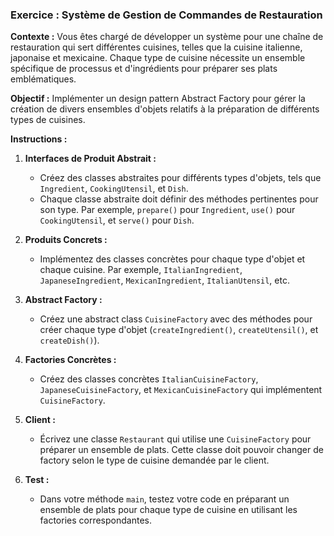 ### Exercice : Système de Gestion de Commandes de Restauration

**Contexte :**
Vous êtes chargé de développer un système pour une chaîne de restauration qui sert différentes cuisines, telles que la cuisine italienne, japonaise et mexicaine. Chaque type de cuisine nécessite un ensemble spécifique de processus et d'ingrédients pour préparer ses plats emblématiques.

**Objectif :**
Implémenter un design pattern Abstract Factory pour gérer la création de divers ensembles d'objets relatifs à la préparation de différents types de cuisines.

**Instructions :**

1. **Interfaces de Produit Abstrait :**
    - Créez des classes abstraites pour différents types d'objets, tels que `Ingredient`, `CookingUtensil`, et `Dish`.
    - Chaque classe abstraite doit définir des méthodes pertinentes pour son type. Par exemple, `prepare()` pour `Ingredient`, `use()` pour `CookingUtensil`, et `serve()` pour `Dish`.

2. **Produits Concrets :**
    - Implémentez des classes concrètes pour chaque type d'objet et chaque cuisine. Par exemple, `ItalianIngredient`, `JapaneseIngredient`, `MexicanIngredient`, `ItalianUtensil`, etc.

3. **Abstract Factory :**
    - Créez une abstract class `CuisineFactory` avec des méthodes pour créer chaque type d'objet (`createIngredient()`, `createUtensil()`, et `createDish()`).

4. **Factories Concrètes :**
    - Créez des classes concrètes `ItalianCuisineFactory`, `JapaneseCuisineFactory`, et `MexicanCuisineFactory` qui implémentent `CuisineFactory`.

5. **Client :**
    - Écrivez une classe `Restaurant` qui utilise une `CuisineFactory` pour préparer un ensemble de plats. Cette classe doit pouvoir changer de factory selon le type de cuisine demandée par le client.

6. **Test :**
    - Dans votre méthode `main`, testez votre code en préparant un ensemble de plats pour chaque type de cuisine en utilisant les factories correspondantes.
